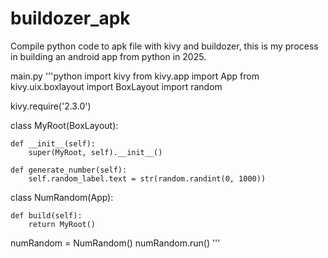 # buildozer_apk
Compile python code to apk file with kivy and buildozer, this is my process in building an android app from python in 2025.

main.py
'''python
import kivy
from kivy.app import App
from kivy.uix.boxlayout import BoxLayout
import random

<!-- note that the version should be below 2.3.1 -->
kivy.require('2.3.0')

class MyRoot(BoxLayout):
    
    def __init__(self):
        super(MyRoot, self).__init__()

    def generate_number(self):
        self.random_label.text = str(random.randint(0, 1000))

class NumRandom(App):

    def build(self):
        return MyRoot()

numRandom = NumRandom()
numRandom.run()
'''